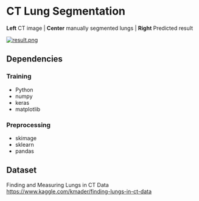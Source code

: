 # CT Lung Segmentation

**Left** CT image | **Center** manually segmented lungs | **Right** Predicted result

[![result.png](https://github.com/kairess/CT_lung_segmentation/raw/master/result/result.png)]()  

## Dependencies
### Training
- Python
- numpy
- keras
- matplotlib
### Preprocessing
- skimage
- sklearn
- pandas

## Dataset
Finding and Measuring Lungs in CT Data https://www.kaggle.com/kmader/finding-lungs-in-ct-data

